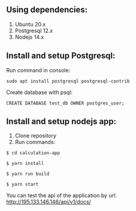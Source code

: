 ## Using dependencies:
1. Ubuntu 20.x
2. Postgresql 12.x
3. Nodejs 14.x

## Install and setup Postgresql:
Run command in console: 
``` 
sudo apt install postgresql postgresql-contrib
``` 
Create database with psql:
``` 
CREATE DATABASE test_db OWNER postgres_user;
```
## Install and setup nodejs app:
1) Clone repository
2) Run commands:
```
$ cd calculation-app
```
```
$ yarn install
```
```
$ yarn run build
```
```
$ yarn start
```
 
You can test the api of the application by url: http://195.133.146.146/api/v1/docs/
